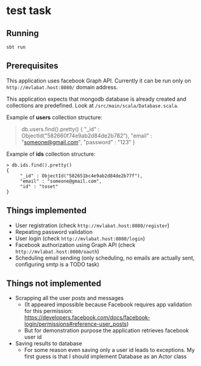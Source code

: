 # test task

## Running
```
sbt run
```

## Prerequisites
This application uses facebook Graph API. Currently it can be run only
on `http://mvlabat.host:8080/` domain address.

This application expects that mongodb database is already created and
collections are predefined. Look at `/src/main/scala/Database.scala`.

Example of **users** collection structure:
> db.users.find().pretty()
{
        "_id" : ObjectId("582660f74e9ab2d84de2b782"),
        "email" : "someone@gmail.com",
        "password" : "123"
}

Example of **ids** collection structure:
```
> db.ids.find().pretty()
{
     "_id" : ObjectId("582651bc4e9ab2d84de2b77f"),
     "email" : "someone@gmail.com",
     "id" : "toset"
}
```

## Things implemented
* User registration (check `http://mvlabat.host:8080/register`)
* Repeating password validation
* User login (check `http://mvlabat.host:8080/login`)
* Facebook authorization using Graph API (check `http://mvlabat.host:8080/oauth`)
* Scheduling email sending (only scheduling, no emails are actually sent, configuring smtp is a TODO task)

## Things not implemented
* Scrapping all the user posts and messages
    * (It appeared impossible because Facebook requires app validation for this permission: https://developers.facebook.com/docs/facebook-login/permissions#reference-user_posts)
    * But for demonstration purpose the application retrieves facebook user id
* Saving results to database
    * For some reason even saving only a user id leads to exceptions. My first guess is that I should implement Database as an Actor class
